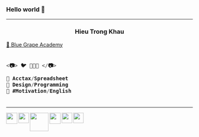 ### Hello world 👋

---

<h3 align="center">Hieu Trong Khau</h3>

<a href="https://sites.google.com/view/khautronghieu/" target="_blank">💙 Blue Grape Academy </a>

<h3 align="left">

```js
  
<📷> 🐦 🌻🌻🌻 </📷>
  
💚 Acctax/Spreadsheet
💜 Design/Programming
💙 #Motivation/English
  
```
  
</h3>

---

<a href="https://sites.google.com/view/khautronghieu" target="_blank">
<img src="https://lh3.googleusercontent.com/fife/APg5EOYD4rLlKoom6AAHdYukkLC-dhdVfAdadGhOYt-vdbtIBwPZXBKe7THa4MhYoCGcgx108OUM0xKe0_Lg9-edS4iKGeOxRJGNXuSLG_3ASI68Bxi4UsKT5NRCDXg7Gus2DR2h-9C62nnVFMJcGv9yRomWI9Lpr5KpXOGdJcjTiOApPko6QlfxCMjagxFQhN2IQwvaTu-iCTAM5tRb3g43cmLMR3VXjT-4iylFreYZGw2TsdWZSwfUFoZqYNKD0XEmpRIy0qvlCQV6d6K9oXEgoMtXET3x7u_rowkicU2H2jpv1z9GvOvzggP2AuJVYJfLI0z-k8cV4wakCelwzWHLB-kX14KXUppn5-xFThDS-IGZ5c6bVXlmT672RtHcu0aiSU-gnYiPUAKmRH2XN37ammQguDlgMbXWnQBMRb82Xs1rnpra5uyqbP4oz3OWrgcrZmBNwDGxxRGnrEwJqgIM87Kf0QCAEPizQ2LmC06MHjOr9WK04Ss1dBbX4J0QmgYSu4gMKp-42RGjDB7XWYBswisjUVYcgXdU51YAK_uS9Jr-MhrFnxfcrrx90eQQtgvAFeH0AoEytd9HBzyQMGL4EhFf3YKje8RYFpq07Q-5t5cTwG8SLNl3xYNrALdaw5ULJUIekk4BX2ebOnpkCbk6uBBQjAiXq5MR_3Dy0_wZHi2dI_hfd2bZN44iHq55UXScob0bEQ-I8PofLlQCvdBCawhvUQn6DRw0M0RXF-d5kmBiuXqucDNDOrPHv8_00xUfAZSsGEOvbFccyr-crSupzS2r8DGhEF6VHFa7AFLqoQWjggmv1XwsTxWzPhDzq9Ax0MJQXyo0ppCG7PmjGsVsHB4YH_gPOgWjJ4iuvC08l-IUGkneUpcfifIbFY-Qx24j_84VFDJeaxA2FuBS34RDOCJZAxS7gT-9jItX9Jr7V9vnyKbzFy8bTlGQIWbd7mbL6xwbRLjhwjctJD37CVUgk74-69OAJeI7crekrugcSGneSgEGTHuYeu61UY_CUCIBKjD9EoX7EsrLbQHwMfqH6hk2_4zDrRtLRQgkyXhiCoORkh6cXvhrKoB6gUGwK1lt-IQ238r34MsfbOvTzXj8wmjXCZlLnUu9wPtjVsr6A_8i73vDzxYI2IOCOTJkttJy7WIcC5zYVvm33Vuay4J6myib_YXCtnky-sVtFGORvWYoxCqytnxW82_0n1lBvP2XrHaPMIz8fnTgKcka5lkvE78ecR2XUuuDQCz6mg7C0B88aiLwqlk3FJIgnMOiYcK1Oc8rYwssuoKw2-FkZ-zoThXvZIoygkDVycB0nfxh8yx7UbnyJ63Mawc-Un5rXH9Zpn2Ec1BCXhM7s6A0cYvEheUXhycY5wv8bzZdXQDZArnZoJh42kY3Kxjs7VcH4KVOV54xOi9hL930CAlVFTkiEv07wk01LKtEn4ilZVOoTER0PS-CsiHftqa2gtezHNTsSCnZCuL9F4hbRobsAVB4NDqnyd_UT7-OLt8-qqF4YskyE-FpilaTj3VWn77S2Tjh3QiobqSKNjrpEvyB1dC2BWRueJhVmh-7=w904-h904-s-no?authuser=0" align="left" width="30px">
</a>


<a href="https://www.instagram.com/khautronghieu" target="_blank">
<img src="https://lh3.googleusercontent.com/fife/APg5EObRTQR-2QB5UOinjemi7wmcjVZVQnlYAS2zp75y8PAsy0SffQXJdUHIBEyuE0g303QaHh-8G-VpJBGfa24Wwyd_3xt9tryQ5TwUVbGSpzn1dHW6c4V7cm2tC7glh3A9qMm3E1THfLAHdfXZNaCBsgEx9mz-q6jImSTA_t6YB5RU0TdkBePUUe_KU8IPj1AYwY7aX8q5KHWJx2A0UwM12fymjDS8yyzei7lhrCDoC9dLsZoJSMZ1b-jEAO6idMJI01MVnCSOPLqX52JXPg8GgY0QlNCLNoeDf9h0gbnH7vAuiftAoP6uNHUppM1mClCgYQmaBJA_TyenBwI6w1hoDw3HWvMi1Dtmr-19ZFXjYR6VMxsOGeQXgKbcpmOP3GbA43iIg42bcOWmJIQRIgNr0JQ9L65p6q7wlaX5mtiGqIwDh6ozHTECYpKj6VZEaufngfbw1j9SVhvuVLqdw1DGDOfx6cXRVYUnR8Ro4zPJIu2nE4pwwlsA-z8TiF6ljhpVtPjY7MfUM79vQuZSVVIW--KVk5hPVCDRQfrRPeMTpMN0t41xDDbkb5LsO_fyPguwEFRdAlidZ_psrYs98pEkHUaqAcap02gQvaSEWtLnF6lKSpL7HMKUq3_175d_KNKavGtHPl46vb-4lbxq1PeepTxJjUPG4iJRN0mhcm3BtSAsGmq7YUn2gMMx1G9Z5WZdq-dGjzEaExc13BBVpQODIdxUZ1uuLOyZrUG9LgN3wgITtdYVLQ0Keqj34Wu5C9n3lPoVFp4nwP3BT9ayJWsb4OsBvVPE2FSFwma5KLCr0iiVacCJxjNROBNwC5Sud4B6AQRH0yjbgDqlkfAJnjUmDtEOAv6I_gyhyzsjLewkwYCgXfZMWzHuOpqcBHNlBgGqnBxgu6BTEJBPQESTWZIULu8HryVmhV3W2F1AqX-SRqTD9C6ognJewR2kkW_m45gB6XZXSeZ3XttjCXJjdHMSeVyjGiq3qtrNIWnd3JOyH9SF-Bxwhyc_BbnrGJWs4XHbNnPCyxJBzWz6VBMuG5tEr0QRy1nLRFlh2M100PmcIkdz4sOai7P-33bQHcK99vtR-pz0-YpeGsF9lGqJHXMStmROVB3cOA40VPVqAy1X7fkT91uHf0770kx4X2U3mSVx0FHS4kil36NKtA1IerozVNPU49vEMswGAl1kAkRr3hdfuo4Py2HE6DP2qhdBv7V7N-sIo1clXA5gPF8gqJDJd7zWscdqeYnkQlSYe-LcK9XELvf_hNXoERx_agMHPaaKv17O3fP9BIFed1HCtdOVMntIXqbHug4LkzUnJM0JxQJUgPRBan32iyh5HsuZ1ZYepgXXgXNQ237OwlDjvoIdWtGlS4nlUAt5OBoIcAT3SSIi7fjBlEpJkBnn01yAXHazo0GGZ9_LsPm3nuRkPpyU-ZJxevhje2khhW2dgltNRjx4BvQxH5wvNwOrbVpJ28-D-_kH-kyIrNKVeNBPa-PR3BHW1_cR3zoQ2aG5q6pfCgPXrzcrsYsi70qO8kTH0ZKMDVKicn9A8zcb_UakyjEvTFOLgLChxAxH=w512-h512-s-no?authuser=0" align="left" width="28px">
</a>

<a href="https://truthsocial.com/@khautronghieu" target="_blank">
<img src="https://lh3.googleusercontent.com/fife/APg5EOZy71gQHXd312hW12B9HzRZBTspfBq5ciIw9QQ_zEskzjqZ14qRYUmvQkE3eo0coH3BlpEyMzoQ5iFB9C2UoU69CBAk_r0DhQ3u78WZTJuABswf0uE2r2xkD29KNeJc4sTrDm2PUeziqMgIAWzcTJa1-C_4T1RanqBg__p461x36LUQjXYjNyfEtNFthC1LyQVVfhcKH7kYvS3jafWXI8KDwUssTMjyC_MkpbgUOQtRmYSXLyDJNTCizkgEFw65aXU7p3RcHnnLQQpAiXsD1ZjKBAcx5GJxqkEo0czYM-Lmio-UjuCY8bTrYh7EU2YAwtAsVEORkw_P8XD0KVyxMdc7ELyGnXkqWm9EJl5lPbaXZyFZ3KLHIAVHIM3g5-lcnxWMzOia4fChbFRoGKk4WqrbbkzDQHEbiY3uEet8jjHOCgp68mioelqKaKkb-bqvfL4-3pj4n0Nt4eAdiVii8223ArnJBK17vQsq0PQ1hn-V2CWz21QIvcyQS_WOXXlRF-sMnfcnbmX-7l3BcAKydHhyeui55NvP1CrLCkUlOgwTnqRhxHRKzpouU-iMlB6T9nsJ3Vx5jyl8b-dVvM0AvTy94S1jTtMteVTZVn5C63kBDPjG4VYsrawVgE9CadxhwSE4ZusbZhjKCNuYzQn6WCtiqG6g__GKNC8qTyfOw-WDMRdqU1hxUhQDbWezBunj1_ljpAnCmj6Wqse6aH-bkgp7vDp07VpILlfD687gZLp-Y07G99CvyxTX0Hv8g-RbezCaM5034pCCvY_Mwomap7R_mKrwZ_DFDfOTIf9IlW661NFGA7166HzbDMU8SPFenyKS_7BCEb2F-DCRAi0MgOMvd5qAbr-bCbbbSh_Qv-14kKx1decPKoy4TcjJ8ARnFNEGd1EEMEFI37B1r4VmMfMCwV6ebdbvnH7r7lw-VfHr0hVZ-uBKQp3R4TBZmWWhjVBdvNWpK84ixkK3gxWY3cM2UWtb08vcePgKQ_mEIr8lsWN3PhDEr8k5uT-oklz05jiUmMqYBgnI02wxZ_daJRxJrGXNXSqXraYG3sH4lGzdlDVq0TKvFm_7LkcGv9U04Lb6YCvbaBX-o1AD8oT6ooXflRWpxrXgz6zibOItz7nHQ3Ng-7esZyT54iRz6QPXugRvjqDY9VLDLUQwObL_MTwJpxcZH7ykjPaaog0PY_2bXZS9GsrDruz--3lsFjS7GcJn7vmbh_MHe0a8omuRlqkFGEtMEB2FOMtSM-bbPejz9ktE_0pLvaljloaQFuGfnyLBJFgKuNhYi-FIgxI400NGYhsNg_CEYr4ThUSvAeFr37LZtX9LkRTgq8Uow5wFDJpsWCbVU2reizJCLhBFiMl2bFJi_tds09KU7HwaSxamfYXd8EdwGxtlecp1w1uVhf7yptspubWn3vs9UmnVFiaWycgup-qpfLJEsk9JT_3n-429_6hyD0eZUs9DWhYjjwiQ3m8ah_RQTEyv-_Shj4YDM-h9U1ewUOZw7DuBCDdhbkXcdnsFtQvBv4hz_fkOFdCublIuxYb-03GojlvU5keSX8UuSsg_=w1200-h675-s-no?authuser=0" align="left" width="50px">
</a>


<a href="https://twitter.com/khautronghieu" target="_blank">
<img src="https://lh3.googleusercontent.com/fife/APg5EOaXL8mzKFOsfR1zqeWZ8cExTeNy4eZ609FHMz_oGHqrtfQONZeqOMawvAl-_IR0G5sO7Ijp9y135wzpxs5ds4Jcx5u5YzDSCV0Ui35WznROn8BJ7mkfSrbWYGmwQOvUrgm8LyRa74DMhTbZNcZhvryrvmvQyfEG3S3NeVJVg6FAKf7vrQEO2ZwPlf910R6FRAa7mYd7fx20p6J1ApTCVFU_8KCHgeHiQ0UqSxBUri6PwNkIRzIM6AB9QDoU1ssYYE69Vh3lfwHtSihFO0rhJvhVtcZRtj3_36wnebf6wDq54kFcBh3NseBcByeyZ2d8rJOxquR-UyGPb485qzjhDyups_H9J1-zshgzs_Ivx9lam9o62OeMCy907UdLOG7FL8av09tQrbhK2uGt6tyqRpYTYJsChzlPzk_J-MjsB0w_x2FA8jomUKoFJBCNgmfpTF5NJcenQ4cKTYId0N7i_3Si5t89IZkXyuTG8V-TfrQAMvhs7OD980IQFE47xDnl9Dxeibf1QL3yg2GYn2pMFip1Jta419ODx3HezD7nwa3HMLKd4fmNbVNpsfgWc2ZY7F7K5OI8Lb_CBSwAV581FwgRgTJ2Y8-PyGs2PLzYtTyZsnWSuRjQZS39Y0TYVEUCkWun203zZV45R5eYIkNdF7yOOK10qWxV6A-ISnWjChHcby9OgHS-C-34kvA9stjYBFSRFP8bSYRVKgYOTliT9uhoIjELGJ2n-ML7j4Dq8-fFZmLLCi4f02iiIkk1J6bzd7As-P93YIENRMqcVvieeVKBLGO6w9cc5bB0cAA8zZ9fkG1Nvob4VaDmaBHgB9_tTz_NYAJqbaipqEDYKo9cGuZUt-uL4iGFyoYaTCRg15RMGmgyNBE2DiWTvBY-ib5klXwUmWxsNMlLH8HxmsFgsAgEmK8O4_536cVXPOVcEsdVq_5XqLgSzfdV3rhYXig03xOxtKTo7KB8rzcbAJ1xTr2lqR6GN6TPx4PtygGcsuCeXNZm9KZzpcGpD6ht_S7sparmjBmACpyf5OAhWaqS56ZCWA6hn5JhIRXsb_qQJmHwZNKbILTPltdfogP0bwmmI4fGjkAPbHdPtP-VJdjvzNM03XHcD37o8OTlQRK4FLSezsWIbzL8cqG4nv5mOPr9e259XMFh_njwMz1NF1cNdWwnBUJq-3k7KmXs6Y4jSTiCRqrS7My_QAynyKtUieiIsT60Z8207hi9ftq7jc-NEKlFamTSm_6ZowqH0Bnli8I-QfbYYxztbyWcDj-0O95mITYwb3Hlw7QwAO0mp1QHm8K7Na3JEkoJLSA3sJMpGnJhczjy8TwkTk2wTKh9dOTSMmXTRgBx1nEZr73ADq6fn4YEoPfmb17wz55xRQEpVA3kwXbMbnGqsZKyzfGpzv1n2b1SP1ppOU3ZGNbM4CGxqFFMe2BkpVtN3jTmgzEDkcSdTHDlFp9JPrDqEqP3zIUNh6PZcixSSxdalve0Q61z1wfnjgWt9TXQmJHSYeU9jNKXVhBpnCpHmzQA74RaDUO-wKbxFk0RaYzcg_bc6bidy1W43J5B1Pc7=w1024-h842-s-no?authuser=0" align="left" width="30px">
</a>


<a href="https://www.linkedin.com/in/khautronghieu" target="_blank">
<img src="https://lh3.googleusercontent.com/fife/APg5EObqBLTJYBHsz7BPv_AUqnGmmJicc3rJRfWqwJEKZiNalpAG0thklGptMknTk5SGrwHJ-it4quvmw6vGGRd4-PHYAtZhHdSBoxxpE35KBFFilR9uKIC9NzuGdpLFtYKxlVJMrmQV-MDYKn7-fQiB9AwMpsreIzRRtS2LL4RWrQoTfKG4OVMXaNGBYOxJ9gySjsE5-eqKWMqbKNg5fCzDFn-eHGFpCI40XzPPs8GoJ56Jdv1fjLCyQIfO2bPRZLqVlw1HLzltRIH7a5Db5udws2f1snI5aqmbFZYT85zKGaiisYpkE_cNc7yqwzgQEJIbYryfHm-EOWLThb4M2x4Zedr4EhzC5J-_qAUefiHMrXlROifLd-n-y6nehqcftHHqDCVEhrCCbatIOcg4IxwzZcf1y9aEoYZz9HH3dbwlTrG7BBcp15MS3lPmKqiF42Dqys3wSTcs9Tr52cArbKWF_uwHKRJ6ljRkO5m1DA408nFjWjFLGpycng9Ox3VWxmLUspJ-eUoyveqNQOT5jVzNG6C0aZFmXwV-wlxYcNgxuQGL15-PEckp_dyxDttDrr1qR5BxZ1qqAl9kvH4ep0mOr1Ak7Na1ZGu14TSKBKnrMdAbTWueqiSiS2cKm6lOvCXViX1R-M_8AUavX-FcdQWES8ooFkAsfGBP8jKpFTiN4wj4qSPdpI_Q9xUVhNtG7TuqR1WAjudFrMVygX7uJDVf1vSHZ4LE7l5umOCTcDcp7crRZTnHvVnmPzhz3fIf0h6ZuEY8oGZeMvnwXZf3YuH5jsRzY1kyGcPp8-bBld4hfaT_bG1VkVXHjsz-hmYunS3l5LOcZMSf9NIxL3ehq2z9cMq57n_WwpzH9kv5hCzNnAYWVmPexntSd8SX9ivBJ9RrZG5DvCdmtvMO7JL69j1mrFh_FF6K4Hso-gilEiL16LKsgTRUev6vjXWvpF9VvwJzluieYQ9ff60jRNRGsBq0HNoe_7IRav7ifmpD7cMv3AnyPIFq0jVuU80osH8r1RmDTkLK9HX3Bo06qTIPFUdx2vP-sMYN4BImzIxWtG1v_Fxdj2sPBBvIuUKJ6Qw9gcHBJqQwKxPqIsWlUeVPNWUsaRBWUosP7ZunxIdM9kWLuOm4OuVyjlY_A-aGUcFrojdJjYlWhxS3qNJpyNUpxpAtcRbNj0qM_b5VtEIp6ecjOn1ub6ZYnqAiThdD4yDSeGcF73IEk5lqWinlEQrXMK_MH88ESGT_MxfhjDzdGl2gY0H6TViL4lEC8FayCArRg-IfUS5b0Xff9N0IZjFXi1yCW06P4eWq9F_tKlUS8l3KTaGlJODX4rTiMZRyzckCottaXX6TtKsSSz4_X9usfwkZGpSwIaw0jBlYmtQJt9mYoLrqSKGyuI_OInnaA1kNKZSjbAk6cVrKR9O7zlp52pJnkkxWZ2yZpKC-iv9i4eKoxoy30CWmv_jf3eSuRkR-AFt1J6hUMqakM_7AG4egfdG_FjsEjmyf7G9jiuj5b50CtTH7VMsbCAurjRcQAVLDYD7QWTriHfT2z01h9UfwDlI482YIV8RGe5cK=w512-h512-s-no?authuser=0" align="left" width="28px">
</a>


<a href="https://www.facebook.com/groups/bluegrapeacademy" target="_blank">
<img src="https://lh3.googleusercontent.com/fife/APg5EObM_GtkGSO6fLSiwRdcUe-HThvrN6aARSbiuRen2Kb6RMYOWgSFQYF6RMAYFS8l6XPUTx6mSA8lHsqeFLkhy0eVZ4GQi5M-TelbN7qsYFFmPPlMpHvsOpoTT0sNfeVIk96iLcw-_pw5iA9dyN1vS4FWHpexV_qz3gXNzutUW1nxaGzvoWo0a0D9IQoNjv7a3qxpOf9OyktQgMTKtPWylY_Z9HkuP9E1prUMM_XMAAs6qN85v5i-D9ajRJLXiW2RZF70cTaIhToO1Q2okpSXwJCuVwFdNO1CEjchX5FpP2qNkgjy3dIeuK6alWPDxeyi0pMIpy9QrKoSznOgs1RoN85gPvdQDMhoZg7lQHyIwrHDmOlV4JX1vUIqHO_xYnx2CKH4d2xxHS_cmeP2V3hlnrKZmzJR2aYLhlbJrMOx_XPsAzn5mAHZ7E_2T-tEMJtAkre9mFKV5Xx9ybl2v5OWyX9_l8PDFiZTcAARfni_35GGhUcq04NCH-7B3ZszBR9q64BSmY3OCMj0_EoLZyfPIR6wjVLNYI-ToLRnCEZcYowyoMvCiwvRj5ftGE5DbrLCWAdLkxfhwcPyVA-9vra_Ykilvsa5QmYmTCvwwwLUqRiuD1Vfafjka2ac7ZxmIIC5MHpkqJL0mVSez5V5KJq3z7-pXq9wxstAm1sbQpwXEUcRuGfeLhv7s3D6LpE90JX3fsy8Rl9WTlWXb7PTMsM7hmSxIJrqmhcfkB1qSmTdwGrW00t_9cJS_-dMFoMUiSnGJFqHieOvrMy62zqHOSYYxMger35-nObNp7Dn_VfgO67_YrmYPAJuoisWpATax3SL9EUg-DlZW9qOCSDlB2ANFMnWsNC5pITg9bQ7f-LhD1nb4PSvOC5MAyhYGSWUBku6SY-H6CdNOWXA6KcdR-JW5yVBazfnfYDT75kK2a6mKVJ7yQ-oTTMqSrfWsbDKSLPtKrC6fsUhlO9jfz--XxuSbd4X2rF9483wU1I5t0eJxIffC_4MqyacFShcvC981kFEuXulAgtvk6DMIffvXQuAxQPNT-DlyeSYmI7LlhAvpQql98Wz5a69uu7J23MZRIs0Q2CfJHzmXn14LX8UAFnl92zN6fgTVz3tVRe6DS9mBov1XauETdQ76wkUS6CZTsq40c_RTfSPLbMp2F3jTz8Qkrw9t4f1ljaDgJt1cK9qVSnUqP6MAv9NCi05HQCx9sY_2nXLDzbirhOHgPTxA8XSgB6WvmTUv4_JkF5PEEETUfTJ7_cQ_LuikdJE7WqoiWlJ1JmpWfEf72C_Kt6FtkIDvMXCeQGJTbAlMdy3XRzff2AkfaiFtipgiExN6hJlkAfQNw219AwnqhHWDhuhEyQRnsnSQdvkRXpL52lBMLvtwRnUC-dT1xa_QJTfv05RwsoheRMXQrIUfSMbRhbsvQtXQzG44-rOzCMqrTxaWreoEfI9h8HzAqAFQcwKon6T43028DcwlA_XNyGcyKd5KPaFG8Z5BOoK1JmW52varLHfuP3ysePSWlN7dLHo5JGu0P56pT4j5Ry0C3hx5cpOkvhpIf3Yp7McvsoJ=w904-h904-s-no?authuser=0" align="left" width="28px">
</a>
